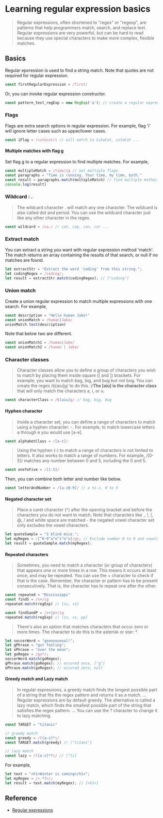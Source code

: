 # Learning regular expression basics
> Regular expressions, often shortened to "regex" or "regexp", are patterns that help programmers match, search, and replace text. Regular expressions are very powerful, but can be hard to read because they use special characters to make more complex, flexible matches.

## Basics
Regular epxression is used to find a string match. Note that quotes are not required for regular expression. 

```js
const firstRegularExpression = /first/
```

Or, you can invoke regular expression constructor.

```js
const pattern_test_regExp = new RegExp('a'); // create a regular expressioninstance
```

### Flags
Flags are extra search options in regular expression. For example, flag 'i' will ignore letter cases such as upper/lower cases. 

```js
const iFlag = /cutecat/i // will match to CuteCat, cuteCat ... 
```

#### Multiple matches with flag g
Set flag g to a regular expression to find multiple matches. For example, 

```js 
const multipleMatch = /time/ig // set multiple flags
const paragraphs = "Time is running. Your time, my time, both."
const result = paragraphs.match(multipleMatch) // find multiple mathes
console.log(result)
```

### Wildcard : .
> The wildcard character . will match any one character. The wildcard is also called dot and period. You can use the wildcard character just like any other character in the regex. 

```js
const wildcard = /ca./ // cat, cap, can, car ... 
```

### Extract match
You can extract a string you want with regular expression method 'match'. The match returns an array containing the results of that search, or null if no matches are found.

```js
let extractStr = "Extract the word 'coding' from this string.";
let codingRegex = /coding/; 
let result = extractStr.match(codingRegex); // ["coding"]
```

### Union match
Create a union regular expression to match multiple expressions with one search. For example, 

```js
const description = "Hello human Jake!"
const unionMatch = /human|Jake/
unionMatch.test(description)
```

Note that below two are different. 

```js
const unionMatch1 = /human|Jake/
const unionMatch2 = /human | Jake/
```

### Character classes
> Character classes allow you to define a group of characters you wish to match by placing them inside square ([ and ]) brackets.
> For example, you want to match bag, big, and bug but not bog. You can create the regex /b[aiu]g/ to do this. z**The [aiu] is the character class** that will only match the characters a, i, or u.

```js
const characterClass = /b[aiu]g/ // bag, big, bug
```

#### Hyphen character
> Inside a character set, you can define a range of characters to match using a hyphen character: -. For example, to match lowercase letters a through e you would use [a-e].

```js 
const alphabetClass = /[a-z]/
```

> Using the hyphen (-) to match a range of characters is not limited to letters. It also works to match a range of numbers. For example, /[0-5]/ matches any number between 0 and 5, including the 0 and 5.

```js
const oneToFive = /[1-5]/
```

Then, you can combine both letter and number like below. 

```js 
const letterAndNumber = /[a-z0-9]/ // a to z, 0 to 9
```

#### Negated character set
> Place a caret character (^) after the opening bracket and before the characters you do not want to match. Note that characters like ., !, [, @, / and white space are matched - the negated vowel character set only excludes the vowel characters.

```js
let quoteSample = "3 blind mice.";
let myRegex = /[^0-9^a^e^i^o^u]/gi; // Exclude number 0 to 9 and vowels a, e, i, o, u. 
let result = quoteSample.match(myRegex); 
```

#### Repeated characters
> Sometimes, you need to match a character (or group of characters) that appears one or more times in a row. This means it occurs at least once, and may be repeated. You can use the + character to check if that is the case. Remember, the character or pattern has to be present consecutively. That is, the character has to repeat one after the other.

```js
const repeated = "Mississippi"
const findS = /s+/ig
repeated.match(regExp) // [ss, ss]

const findSandP = /s+|p+/ig
repeated.match(regExp) // [ss, ss, pp]
```

> There's also an option that matches characters that occur zero or more times. The character to do this is the asterisk or star: *.

```js
let soccerWord = "gooooooooal!";
let gPhrase = "gut feeling";
let oPhrase = "over the moon";
let goRegex = /go*/;
soccerWord.match(goRegex); 
gPhrase.match(goRegex); // occured once, ["g"]
oPhrase.match(goRegex); // occured zero, null
```

#### Greedy match and Lazy match
> In regular expressions, a greedy match finds the longest possible part of a string that fits the regex pattern and returns it as a match. ... Regular expressions are by default greedy.
> The alternative is called a lazy match, which finds the smallest possible part of the string that satisfies the regex pattern. ... You can use the ? character to change it to lazy matching.

```js
const TARGET = "titanic"

// greedy match
const greedy = /t[a-z]*i/
const TARGET.match(greedy) // ["titani"]

// lazy match
const lazy = /t[a-z]*?i/ // ["ti]
```

For example,

```js
let text = "<h1>Winter is coming</h1>";
let myRegex = /<.*?>/;
let result = text.match(myRegex); // [<h1>]
```

## Reference 
- [Regular expressions](https://www.freecodecamp.org/learn/javascript-algorithms-and-data-structures/#es6)